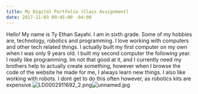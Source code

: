```yaml
---
title: My Digital Portfolio (Class Assignment)
date: 2017-11-03 09:45:00 -04:00
---
```


Hello! My name is Ty Ethan Sayahi. I am in sixth grade. Some of my hobbies are, technology, robotics and programming. I love working with computers and other tech related things. I actually built my first computer on my own when I was only 9 years old. I built my second computer the following year. I really like programming. Im not that good at it, and I currently need my brothers help to actually create something, however when I browse the code of the website he made for me, I always learn new things. I also like working with robots. I dont get to do this often however, as robotics kits are expensive.![LD0002911692_2.png](/uploads/LD0002911692_2.png)![unnamed.jpg](/uploads/unnamed.jpg)